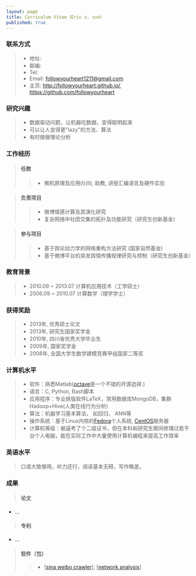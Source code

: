 ```yaml
---
layout: page
title: Curriculum Vitae（Eric x. sun）
published: true
---
```


### 联系方式

> - 地址:
> - 邮编:
> - Tel: 
> - Email: followyourheart1211@gmail.com
> - 主页: <http://followyourheart.github.io/>, <https://github.com/followyourheart>


### 研究兴趣

> - 数据驱动问题，让机器吃数据，变得聪明起来
> - 可以让人变得更"lazy"的方法、算法
> - 有时做做理论分析


### 工作经历
> #### 任教
>> - 微机原理及应用(I)(II), 助教, 讲授汇编语言及硬件实验


> #### 负责项目
>> - 微博情感计算及其演化研究
>> - 复杂网络中社团交集的拓扑及功能研究（研究生创新基金）


> #### 参与项目
>> - 基于舆论动力学的网络重构方法研究 (国家自然基金)
>> - 基于微博平台的突发舆情传播规律研究与控制（研究生创新基金）

### 教育背景

> - 2010.09 ~ 2013.07 计算机应用技术（工学硕士）
> - 2006.09 ~ 2010.07 计算数学（理学学士）


### 获得奖励

> - 2013年, 优秀硕士论文
> - 2013年, 研究生国家奖学金
> - 2010年, 四川省优秀大学毕业生
> - 2009年, 国家奖学金
> - 2008年, 全国大学生数学建模竞赛甲组国家二等奖


### 计算机水平
> - 软件：熟悉Matlab([octave](http://www.gnu.org/software/octave/)是一个不错的开源选择.)
> - 语言：C, Python, Bash脚本
> - 应用程序：专业排版软件LaTeX，常用数据库MongoDB，集群Hadoop+Hive(人类在线行为分析)
> - 算法：机器学习基本算法， 如回归， ANN等
> - 操作系统：基于Linux内核的[Fedora](http://fedoraproject.org/)个人系统, [CentOS](http://www.centos.org/)服务器
> - 计算机等级：被逼考了个二级证书，但在本科和研究生期间修理过若干台个人电脑，能在实际工作中大量使用计算机编程来提高工作效率


### 英语水平

> 口语大致够用，听力还行，阅读基本无碍，写作略差。


### 成果

> #### 论文
- ...

> #### 专利
- ...

> #### 软件（包）
>> - [[sina weibo crawler](https://github.com/followyourheart/sina-weibo-crawler)], [[network analysis](https://github.com/followyourheart/Network-Analysis)]
